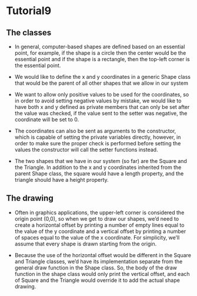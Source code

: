 # Tutorial9
## The classes
- In general, computer-based shapes are defined based on an essential point, for example, if the shape is a circle then the center would be the essential point and if the shape is a rectangle, then the top-left corner is the essential point.

- We would like to define the x and y coordinates in a generic Shape class that would be the parent of all other shapes that we allow in our system

- We want to allow only positive values to be used for the coordinates, so in order to avoid setting negative values by mistake, we would like to have both x and y defined as private members that can only be set after the value was checked, if the value sent to the setter was negative, the coordinate will be set to 0.

- The coordinates can also be sent as arguments to the constructor, which is capable of setting the private variables directly, however, in order to make sure the proper check is performed before setting the values the constructor will call the setter functions instead.

- The two shapes that we have in our system (so far) are the Square and the Triangle. In addition to the x and y coordinates inherited from the parent Shape class, the square would have a length property, and the triangle should have a height property.

## The drawing
- Often in graphics applications, the upper-left corner is considered the origin point (0,0), so when we get to draw our shapes, we’d need to create a horizontal offset by printing a number of empty lines equal to the value of the y coordinate and a vertical offset by printing a number of spaces equal to the value of the x coordinate. For simplicity, we’ll assume that every shape is drawn starting from the origin.

- Because the use of the horizontal offset would be different in the Square and Triangle classes, we’d have its implementation separate from the general draw function in the Shape class. So, the body of the draw function in the shape class would only print the vertical offset, and each of Square and the Triangle would override it to add the actual shape drawing.
